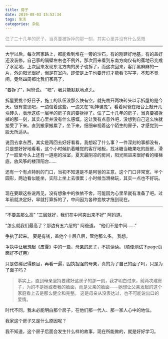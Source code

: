 ```yaml
---
title: 房子
date: 2019-08-03 15:52:34
tags: 生活
categories: 杂乱
---
```

<font color="#999999">住了二十几年的房子，当真要被拆掉的那一刻，其实心里并没有什么感慨</font>

<!--more-->
---

大学以后，每次回家路上，都能看到堆在一旁的沙石，有的刚建好地基，有的盖好还没装修。自己家的隔壁左右也不例外，那次回来看到东南方向仅有的蕉地已变成了水泥地，上次回来发现东北方向的房子也拆了，而这次回来，客厅黑麻麻的一片，外边阳光很好，但是在室内，即使是上午也要开灯才能看书写字，不知不觉间，竟然四周都比我们家高了，

“要拆了”，阿爸说。
“嗯”，我只能默默地点头。


拆屋要挑个好日子，施工的队伍没那么快有空，就先凿开两块砖头以示拆屋的是今天。很有意思吧，一边信着这些，一边又在“呃神骗鬼”。看着阿爸在阳台上敲开几块砖头，表示这栋一层半的房子真的要拆掉了。住了二十几年的房子，当真要被拆掉的那一刻，其实心里并没有什么感慨。这让我有点意外吧，没想到自己这么快就接受了下来。直到搬家搬累了，坐下来，细细审视着这个陌生的房子，才感觉到一股无所适从。

说回去拿东西，其实是再回去好好看看。我想起了什么事？一件深刻的事都没有，只是想好好地看看，这个小时候趴着睡觉的客厅地板，找冰糖当糖果吃的厨房，滑了一跤至今头上还有一道疤的浴室，夏天最阴凉的房间，阳光照进来很好看的楼梯底，放风筝的楼顶阳台……

还有一个有点特别的门口，当初不知道是不是阿爸的主意，这个门口非常宽，半个圆形，两边看似能坐，实际上坐上去很累；小时候当滑梯玩，其实一点也不好玩。
<div align="center">
	<img src="">
</div>

现在要跟这些说再见，没有想象中的依依不舍，可能因为心里早就有准备了吧。过年前就决定好，早就打算拆的了，中间因为各种变故才拖到现在。

---

“不要盖那么高”
“三层就好，我们在中间突出来不好”
阿妈道。

“怎么就我们最高了？那边有五六层的”
阿爸道。
“他们不是中间……”

争执了起来。
要是有钱，盖他个十层八层，管他那么多。
我想。

争执中让我想起《皮囊》中的一篇，<a href="/temppage/母亲的房子.html" name="w">母亲的房子</a>，不妨读读。（顺便测试下page页面好不好用）

只是依稀记得题目，再看一遍，固执掘强的母亲，真的为了自己的面子吗，只是为了面子吗？

>事实上，直到母亲坚持要建好这房子的那一刻，我才明白过来，前两次建房子，为的不是她或者我的脸面，而是父亲的脸面——她想让父亲发起的这个家庭看上去是那么健全和完整。
>这是母亲从没表达过，也不可能说出口的爱情。

时代不同，我未必能明白那个房子，在他们那一代人、那一家人心中的地位。

我家这个房子又是什么原因呢？

我不知道，这个房子后面会发生什么样的故事，现在所能做的，就是好好学习。
